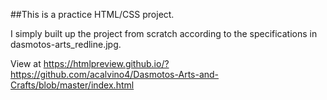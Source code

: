 ##This is a practice HTML/CSS project.

I simply built up the project from scratch according to the specifications in dasmotos-arts_redline.jpg.

View at https://htmlpreview.github.io/?https://github.com/acalvino4/Dasmotos-Arts-and-Crafts/blob/master/index.html
